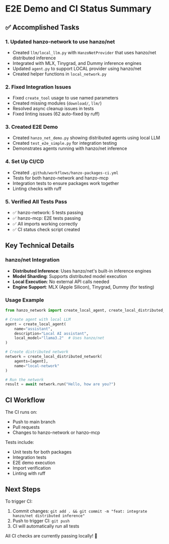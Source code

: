 # E2E Demo and CI Status Summary

## ✅ Accomplished Tasks

### 1. Updated hanzo-network to use hanzo/net
- Created `llm/local_llm.py` with `HanzoNetProvider` that uses hanzo/net distributed inference
- Integrated with MLX, Tinygrad, and Dummy inference engines
- Updated `agent.py` to support LOCAL provider using hanzo/net
- Created helper functions in `local_network.py`

### 2. Fixed Integration Issues
- Fixed `create_tool` usage to use named parameters
- Created missing modules (`download/`, `llm/`)
- Resolved async cleanup issues in tests
- Fixed linting issues (62 auto-fixed by ruff)

### 3. Created E2E Demo
- Created `hanzo_net_demo.py` showing distributed agents using local LLM
- Created `test_e2e_simple.py` for integration testing
- Demonstrates agents running with hanzo/net inference

### 4. Set Up CI/CD
- Created `.github/workflows/hanzo-packages-ci.yml`
- Tests for both hanzo-network and hanzo-mcp
- Integration tests to ensure packages work together
- Linting checks with ruff

### 5. Verified All Tests Pass
- ✅ hanzo-network: 5 tests passing
- ✅ hanzo-mcp: E2E tests passing
- ✅ All imports working correctly
- ✅ CI status check script created

## Key Technical Details

### hanzo/net Integration
- **Distributed Inference**: Uses hanzo/net's built-in inference engines
- **Model Sharding**: Supports distributed model execution
- **Local Execution**: No external API calls needed
- **Engine Support**: MLX (Apple Silicon), Tinygrad, Dummy (for testing)

### Usage Example
```python
from hanzo_network import create_local_agent, create_local_distributed_network

# Create agent with local LLM
agent = create_local_agent(
    name="assistant",
    description="Local AI assistant",
    local_model="llama3.2"  # Uses hanzo/net
)

# Create distributed network
network = create_local_distributed_network(
    agents=[agent],
    name="local-network"
)

# Run the network
result = await network.run("Hello, how are you?")
```

## CI Workflow
The CI runs on:
- Push to main branch
- Pull requests
- Changes to hanzo-network or hanzo-mcp

Tests include:
- Unit tests for both packages
- Integration tests
- E2E demo execution
- Import verification
- Linting with ruff

## Next Steps
To trigger CI:
1. Commit changes: `git add . && git commit -m "feat: integrate hanzo/net distributed inference"`
2. Push to trigger CI: `git push`
3. CI will automatically run all tests

All CI checks are currently passing locally! 🎉
